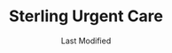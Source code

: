 ---
layout: location-page
date: Last Modified
description: "Local COVID-19 testing is available at Sterling Urgent Care in Logan, Utah, USA."
permalink: "locations/utah/logan/sterling-urgent-care-1/"
tags:
  - locations
  - utah
title: Sterling Urgent Care
state: Utah
stateAbbr: UT
hood: "North Logan"
address: "630 E 1400 N Ste. 150 "
city: "Logan"
zip: "84341"
mapUrl: "http://maps.apple.com/?q=Sterling+Urgent+Care&address=630+E+1400+N+Ste+150,Logan,Utah,84341"
locationType: Walk-in
phone: "(435) 915-4465"
website: "https://www.sterlingurgentcare.com/coronavirus-covid-19/"
onlineBooking: undefined
closed: undefined
closedUpdate: April 16th, 2020
notes: "By appointment only. Limited test kits available."
days: Everyday
hours: 8AM-8PM
ctaMessage: Learn more
ctaUrl: "https://www.sterlingurgentcare.com/coronavirus-covid-19/"
---